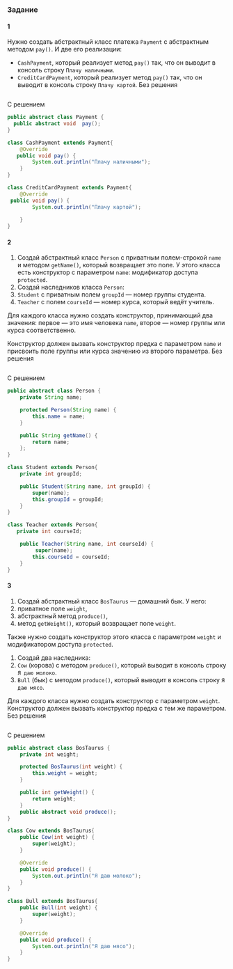 ### Задание
#### 1
Нужно создать абстрактный класс платежа `Payment` с абстрактным методом `pay()`. И две его реализации:

- `CashPayment`, который реализует метод `pay()` так, что он выводит в консоль строку `Плачу наличными`.
- `CreditCardPayment`, который реализует метод `pay()` так, что он выводит в консоль строку `Плачу картой`.
  Без решения
```Java

```

С решением
```Java
public abstract class Payment {
  public abstract void  pay();
}

class CashPayment extends Payment{
    @Override
   public void pay() {
        System.out.println("Плачу наличными");
    }
}

class CreditCardPayment extends Payment{
    @Override
 public void pay() {
        System.out.println("Плачу картой");
    
    }
}
```
#### 2
1. Создай абстрактный класс `Person` с приватным полем-строкой `name` и методом `getName()`, который возвращает это поле. У этого класса есть конструктор с параметром `name`: модификатор доступа `protected`.
2. Создай наследников класса `Person`:
3. `Student` c приватным полем `groupId` — номер группы студента.
4. `Teacher` с полем `courseId` — номер курса, который ведёт учитель.

Для каждого класса нужно создать конструктор, принимающий два значения: первое — это имя человека `name`, второе — номер группы или курса соответственно.

Конструктор должен вызвать конструктор предка с параметром `name` и присвоить поле группы или курса значению из второго параметра.
Без решения
```java

```

С решением
```java
public abstract class Person {
    private String name;

    protected Person(String name) {
        this.name = name;
    }

    public String getName() {
        return name;
    };
}

class Student extends Person{
    private int groupId;

    public Student(String name, int groupId) {
        super(name);
        this.groupId = groupId;
    }
}

class Teacher extends Person{
   private int courseId;

    public Teacher(String name, int courseId) {
         super(name);
        this.courseId = courseId;
    }
}
```

#### 3
1. Создай абстрактный класс `BosTaurus` — домашний бык. У него:
2. приватное поле `weight`,
3. абстрактный метод `produce()`,
4. метод `getWeight()`, который возвращает поле `weight`.

Также нужно создать конструктор этого класса с параметром `weight` и модификатором доступа `protected`.

1. Создай два наследника:
2. `Cow` (корова) c методом `produce()`, который выводит в консоль строку `Я даю молоко`.
3. `Bull` (бык) c методом `produce()`, который выводит в консоль строку `Я даю мясо`.

Для каждого класса нужно создать конструктор с параметром `weight`. Конструктор должен вызвать конструктор предка с тем же параметром.
Без решения
```java

```

С решением
```java
public abstract class BosTaurus {
    private int weight;

    protected BosTaurus(int weight) {
        this.weight = weight;
    }

    public int getWeight() {
        return weight;
    }
    public abstract void produce();
}

class Cow extends BosTaurus{
    public Cow(int weight) {
        super(weight);
    }

    @Override
    public void produce() {
        System.out.println("Я даю молоко");
    }
}

class Bull extends BosTaurus{
    public Bull(int weight) {
        super(weight);
    }

    @Override
    public void produce() {
        System.out.println("Я даю мясо");
    }
}
```
